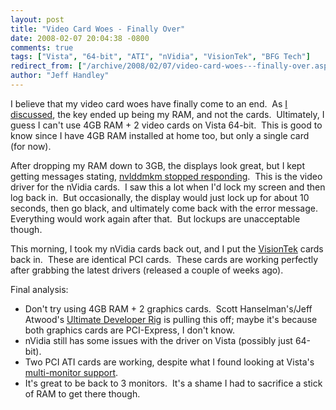 ```yaml
---
layout: post
title: "Video Card Woes - Finally Over"
date: 2008-02-07 20:04:38 -0800
comments: true
tags: ["Vista", "64-bit", "ATI", "nVidia", "VisionTek", "BFG Tech"]
redirect_from: ["/archive/2008/02/07/video-card-woes---finally-over.aspx/"]
author: "Jeff Handley"
---
```

<!-- more -->
<p>I believe that my video card woes have finally come to an end.  As <a href="http://jeffhandley.com/archive/2008/02/04/video-card-woes---up-to-3-screens-down-to.aspx" target="_blank">I discussed</a>, the key ended up being my RAM, and not the cards.  Ultimately, I guess I can't use 4GB RAM + 2 video cards on Vista 64-bit.  This is good to know since I have 4GB RAM installed at home too, but only a single card (for now).</p>  <p>After dropping my RAM down to 3GB, the displays look great, but I kept getting messages stating, <a href="http://www.google.com/search?q=nvlddmkm+driver+stopped&amp;rls=com.microsoft:*:IE-SearchBox&amp;ie=UTF-8&amp;oe=UTF-8&amp;sourceid=ie7" target="_blank">nvlddmkm stopped responding</a>.  This is the video driver for the nVidia cards.  I saw this a lot when I'd lock my screen and then log back in.  But occasionally, the display would just lock up for about 10 seconds, then go black, and ultimately come back with the error message.  Everything would work again after that.  But lockups are unacceptable though.</p>  <p>This morning, I took my nVidia cards back out, and I put the <a href="http://jeffhandley.com/Tags/VisionTek/default.aspx" target="_blank">VisionTek</a> cards back in.  These are identical PCI cards.  These cards are working perfectly after grabbing the latest drivers (released a couple of weeks ago).</p>  <p>Final analysis:</p>  <ul>   <li>Don't try using 4GB RAM + 2 graphics cards.  Scott Hanselman's/Jeff Atwood's <a href="http://www.hanselman.com/blog/TheCodingHorrorUltimateDeveloperRigThrowdownPart2.aspx" target="_blank">Ultimate Developer Rig</a> is pulling this off; maybe it's because both graphics cards are PCI-Express, I don't know.</li>  <li>nVidia still has some issues with the driver on Vista (possibly just 64-bit).</li>  <li>Two PCI ATI cards are working, despite what I found looking at Vista's <a href="http://jeffhandley.com/archive/2008/01/12/multi-monitor-support---a-new-clue.aspx" target="_blank">multi-monitor support</a>.</li>  <li>It's great to be back to 3 monitors.  It's a shame I had to sacrifice a stick of RAM to get there though.</li> </ul>
